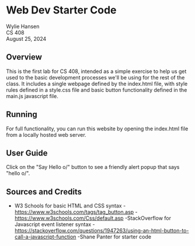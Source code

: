 # Web Dev Starter Code

Wylie Hansen  
CS 408  
August 25, 2024

## Overview

This is the first lab for CS 408, intended as a simple exercise to help us
get used to the basic development processes we'll be using for the rest of the
class. It includes a single webpage defined by the index.html file, with style
rules defined in a style.css file and basic button functionality defined in the
main.js javascript file.

## Running

For full functionality, you can run this website by opening the index.html file
from a locally hosted web server. 

## User Guide

Click on the "Say Hello o/" button to see a friendly alert popup that says "hello o/".

## Sources and Credits

- W3 Schools for basic HTML and CSS syntax
    -https://www.w3schools.com/tags/tag_button.asp
    -https://www.w3schools.com/Css/default.asp
-StackOverflow for Javascript event listener syntax
    -https://stackoverflow.com/questions/1947263/using-an-html-button-to-call-a-javascript-function
-Shane Panter for starter code
